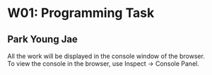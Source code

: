 <!DOCTYPE html>
<html lang="en">

<head>
  <meta charset="UTF-8">
  <meta name="viewport" content="width=device-width, initial-scale=1.0">
  <title>W01: Programming Task</title>
</head>

<body>
  <h1>W01: Programming Task</h1>
  <h2>Park Young Jae</h2>
  <p>All the work will be displayed in the console window of the browser.
    <br>To view the console in the browser, use Inspect -> Console Panel.
  </p>

  <script src="w01-task.js"></script>

</body>
</html>
